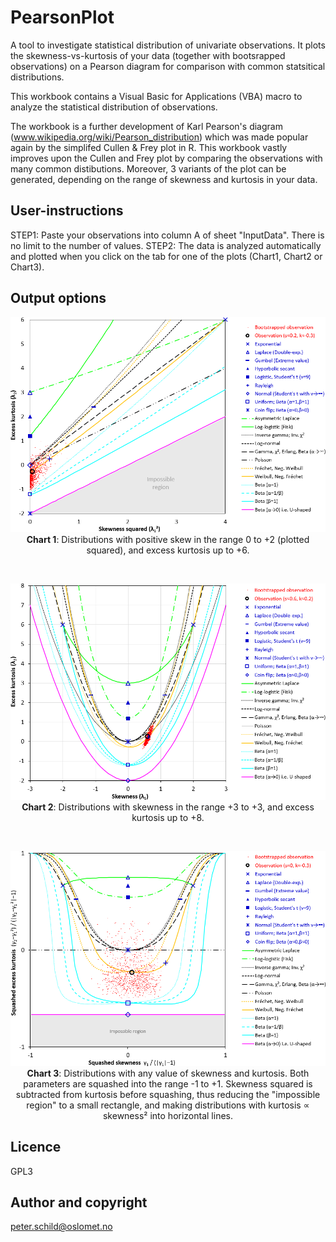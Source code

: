 # PearsonPlot
A tool to investigate statistical distribution of univariate observations. It plots the skewness-vs-kurtosis of your data (together with bootsrapped observations) on a Pearson diagram for comparison with common statsitical distributions.

This workbook contains a Visual Basic for Applications (VBA) macro to analyze the statistical distribution of observations.

The workbook is a further development of Karl Pearson's diagram (www.wikipedia.org/wiki/Pearson_distribution) which was made popular again by the simplifed Cullen & Frey plot in R. This workbook vastly improves upon the Cullen and Frey plot by comparing the observations with many common distibutions. Moreover, 3 variants of the plot can be generated, depending on the range of skewness and kurtosis in your data.

## User-instructions
STEP1: Paste your observations into column A of sheet "InputData". There is no limit to the number of values.
STEP2: The data is analyzed automatically and plotted when you click on the tab for one of the plots (Chart1, Chart2 or Chart3).

## Output options
<p align="center"><img src="images/Chart1.png" alt="Chart 1"/><br/>
<b>Chart 1</b>: Distributions with positive skew in the range 0 to +2 (plotted squared), and excess kurtosis up to +6.</p>
<br/>
<p align="center"><img src="images/Chart2.png" alt="Chart 2"/><br/>
<b>Chart 2</b>: Distributions with skewness in the range +3 to +3, and excess kurtosis up to +8.</p>
<br/>
<p align="center"><img src="images/Chart3.png" alt="Chart 3"/><br/>
<b>Chart 3</b>: Distributions with any value of skewness and kurtosis. Both parameters are squashed into the range -1 to +1. Skewness squared is subtracted from kurtosis before squashing, thus reducing the "impossible region" to a small rectangle, and making  distributions with kurtosis &Proportional; skewness² into horizontal lines.</p>

## Licence
GPL3

## Author and copyright
peter.schild@oslomet.no 
